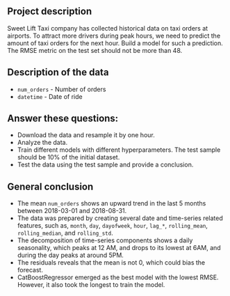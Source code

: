 ## Project description

Sweet Lift Taxi company has collected historical data on taxi orders at airports. To attract more drivers during peak hours, we need to predict the amount of taxi orders for the next hour. Build a model for such a prediction.
The RMSE metric on the test set should not be more than 48.



## Description of the data

- `num_orders` - Number of orders
- `datetime` - Date of ride



## Answer these questions:

- Download the data and resample it by one hour.
- Analyze the data.
- Train different models with different hyperparameters. The test sample should be 10% of the initial dataset.
- Test the data using the test sample and provide a conclusion.


## General conclusion

- The mean `num_orders` shows an upward trend in the last 5 months between 2018-03-01 and 2018-08-31.
- The data was prepared by creating several date and time-series related features, such as, `month`, `day`, `dayofweek`, `hour`, 
`lag_*`, `rolling_mean`, `rolling_median`, and `rolling_std`.
- The decomposition of time-series components shows a daily seasonality, which peaks at 12 AM, and drops to its lowest at 6AM, and
during the day peaks at around 5PM.
- The residuals reveals that the mean is not 0, which could bias the forecast.
- CatBoostRegressor emerged as the best model with the lowest RMSE. However, it also took the longest to train the model.